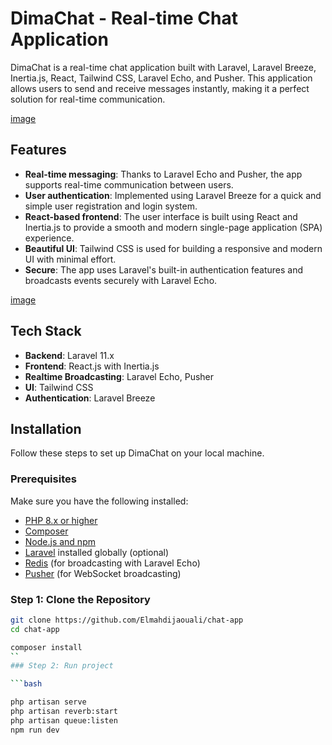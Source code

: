 # DimaChat - Real-time Chat Application

DimaChat is a real-time chat application built with Laravel, Laravel Breeze, Inertia.js, React, Tailwind CSS, Laravel Echo, and Pusher. This application allows users to send and receive messages instantly, making it a perfect solution for real-time communication.

[image](public/assests/img_hero.png)
## Features

-   **Real-time messaging**: Thanks to Laravel Echo and Pusher, the app supports real-time communication between users.
-   **User authentication**: Implemented using Laravel Breeze for a quick and simple user registration and login system.
-   **React-based frontend**: The user interface is built using React and Inertia.js to provide a smooth and modern single-page application (SPA) experience.
-   **Beautiful UI**: Tailwind CSS is used for building a responsive and modern UI with minimal effort.
-   **Secure**: The app uses Laravel's built-in authentication features and broadcasts events securely with Laravel Echo.

[image](public/assests/img_messages_encryption.png)

## Tech Stack

-   **Backend**: Laravel 11.x
-   **Frontend**: React.js with Inertia.js
-   **Realtime Broadcasting**: Laravel Echo, Pusher
-   **UI**: Tailwind CSS
-   **Authentication**: Laravel Breeze

## Installation

Follow these steps to set up DimaChat on your local machine.

### Prerequisites

Make sure you have the following installed:

-   [PHP 8.x or higher](https://www.php.net/)
-   [Composer](https://getcomposer.org/)
-   [Node.js and npm](https://nodejs.org/)
-   [Laravel](https://laravel.com/docs/10.x) installed globally (optional)
-   [Redis](https://redis.io/) (for broadcasting with Laravel Echo)
-   [Pusher](https://pusher.com/) (for WebSocket broadcasting)

### Step 1: Clone the Repository

```bash
git clone https://github.com/Elmahdijaouali/chat-app
cd chat-app

composer install
``
### Step 2: Run project

```bash

php artisan serve
php artisan reverb:start
php artisan queue:listen
npm run dev

```
